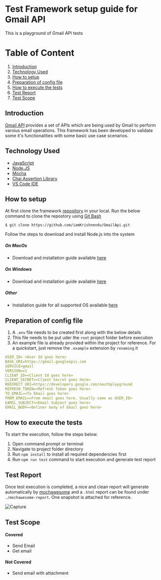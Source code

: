 # Test Framework setup guide for Gmail API
This is a playground of Gmail API tests

# Table of Content
  1. [Introduction](#introduction)
  2. [Technology Used](#technology-used)
  3. [How to setup](#how-to-setup)
  4. [Preparation of config file](#preparation-of-config-file)
  5. [How to execute the tests](#how-to-execute-the-tests)
  6. [Test Report](#test-report)
  7. [Test Scope](#test-scope) 
  


## Introduction
[Gmail API](https://developers.google.com/gmail/api) provides a set of APIs which are being used by Gmail to perform varoius email operations. This framework has been developed to validate some it's functionalities with some basic use case scenarios.

## Technology Used
  * [JavaScript](https://developer.mozilla.org/en-US/docs/Web/JavaScript)
  * [Node.JS](https://nodejs.org/en/)
  * [Mocha](https://mochajs.org/)
  * [Chai Assertion Library](https://www.chaijs.com/plugins/chai-http/)
  * [VS Code IDE](https://code.visualstudio.com/)

## How to setup
At first clone the framework [repository](https://github.com/iamKrishnendu/GmailApi.git) in your local. Run the below command to clone the repostory using [Git Bash](https://git-scm.com/downloads)
```
$ git clone https://github.com/iamKrishnendu/GmailApi.git
```
Follow the steps to download and install Node.js into the system
##### On MacOs
  *  Download and installation guide available [here](https://nodejs.org/en/download/package-manager/#macos)
##### On Windows
  *  Download and installation guide available [here](https://nodejs.org/en/download/package-manager/#windows)
##### Other
  *  Installation guide for all supported OS available [here](https://nodejs.org/en/download/package-manager/)

## Preparation of config file
  1. A `.env` file needs to be created first along with the below details
  2. This file needs to be put uder the `root` project folder before execution
  3. An example file is already provided within the project for reference. For a quickstart, just remove the `.example` extension by `renaming` it
```yaml
USER_ID= <User Id goes here>
BASE_URI=https://gmail.googleapis.com
SERVICE=gmail
VERSION=v1
CLIENT_ID=<Client Id goes here>
CLIENT_SECRET=<Client Secret goes here>
REDIRECT_URI=https://developers.google.com/oauthplayground
REFRESH_TOKEN=<Refresh Token goes here>
TO_EMAIL=<To Email goes here>
FROM_EMAIL=<From email goes here. Usually same as USER_ID>
EAMIL_SUBJECT=<Email Subject goes here>
EMAIL_BODY=<Onliner body of Email goes here>
```

## How to execute the tests
To start the execution, follow the steps below.
  1. Open command prompt or terminal
  2. Navigate to project folder directory
  3. Run `npm install` to install all required dependencies first
  4. Run `npm run test` command to start execution and generate test report

## Test Report
Once test execution is completed, a nice and clean report will generate automatically by [mochawesome](https://github.com/adamgruber/mochawesome#readme) and a `.html` report can be found under `./mochawesome-report`. One snapshot is attached for reference.

![Capture](https://user-images.githubusercontent.com/52617545/113041045-1dcdc780-91b7-11eb-8b41-c6bd1e70ab30.PNG)

## Test Scope
#### Covered
  * Send Email
  * Get email
#### Not Covered
  * Send email with attachment
